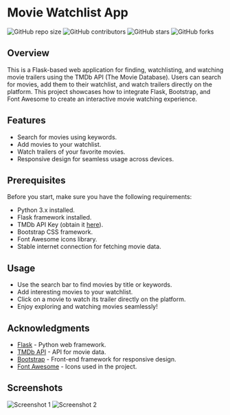 # Movie Watchlist App

![GitHub repo size](https://img.shields.io/github/repo-size/dervishixhoni/moviewatchlistapp)
![GitHub contributors](https://img.shields.io/github/contributors/dervishixhoni/moviewatchlistapp)
![GitHub stars](https://img.shields.io/github/stars/dervishixhoni/moviewatchlistapp?style=social)
![GitHub forks](https://img.shields.io/github/forks/dervishixhoni/moviewatchlistapp?style=social)

## Overview
This is a Flask-based web application for finding, watchlisting, and watching movie trailers using the TMDb API (The Movie Database). Users can search for movies, add them to their watchlist, and watch trailers directly on the platform. This project showcases how to integrate Flask, Bootstrap, and Font Awesome to create an interactive movie watching experience.

## Features
- Search for movies using keywords.
- Add movies to your watchlist.
- Watch trailers of your favorite movies.
- Responsive design for seamless usage across devices.

## Prerequisites
Before you start, make sure you have the following requirements:

- Python 3.x installed.
- Flask framework installed.
- TMDb API Key (obtain it [here](https://www.themoviedb.org/documentation/api)).
- Bootstrap CSS framework.
- Font Awesome icons library.
- Stable internet connection for fetching movie data.

## Usage
- Use the search bar to find movies by title or keywords.
- Add interesting movies to your watchlist.
- Click on a movie to watch its trailer directly on the platform.
- Enjoy exploring and watching movies seamlessly!

## Acknowledgments
- [Flask](https://flask.palletsprojects.com/) - Python web framework.
- [TMDb API](https://www.themoviedb.org/documentation/api) - API for movie data.
- [Bootstrap](https://getbootstrap.com/) - Front-end framework for responsive design.
- [Font Awesome](https://fontawesome.com/) - Icons used in the project.

## Screenshots
![Screenshot 1](screenshots/screenshot1.png)
![Screenshot 2](screenshots/screenshot2.png)
